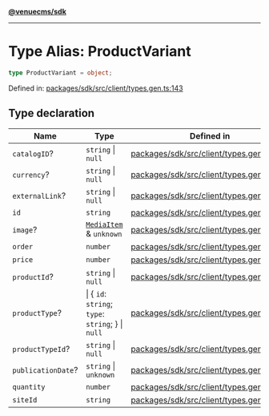 [**@venuecms/sdk**](../Index.md)

***

# Type Alias: ProductVariant

```ts
type ProductVariant = object;
```

Defined in: [packages/sdk/src/client/types.gen.ts:143](https://github.com/venuecms/sdk/blob/0048e875fedcd11f329f993e4088b84401af4036/packages/sdk/src/client/types.gen.ts#L143)

## Type declaration

| Name | Type | Defined in |
| ------ | ------ | ------ |
| <a id="catalogid"></a> `catalogID`? | `string` \| `null` | [packages/sdk/src/client/types.gen.ts:151](https://github.com/venuecms/sdk/blob/0048e875fedcd11f329f993e4088b84401af4036/packages/sdk/src/client/types.gen.ts#L151) |
| <a id="currency"></a> `currency`? | `string` \| `null` | [packages/sdk/src/client/types.gen.ts:148](https://github.com/venuecms/sdk/blob/0048e875fedcd11f329f993e4088b84401af4036/packages/sdk/src/client/types.gen.ts#L148) |
| <a id="externallink"></a> `externalLink`? | `string` \| `null` | [packages/sdk/src/client/types.gen.ts:150](https://github.com/venuecms/sdk/blob/0048e875fedcd11f329f993e4088b84401af4036/packages/sdk/src/client/types.gen.ts#L150) |
| <a id="id"></a> `id` | `string` | [packages/sdk/src/client/types.gen.ts:144](https://github.com/venuecms/sdk/blob/0048e875fedcd11f329f993e4088b84401af4036/packages/sdk/src/client/types.gen.ts#L144) |
| <a id="image"></a> `image`? | [`MediaItem`](MediaItem.md) & `unknown` | [packages/sdk/src/client/types.gen.ts:155](https://github.com/venuecms/sdk/blob/0048e875fedcd11f329f993e4088b84401af4036/packages/sdk/src/client/types.gen.ts#L155) |
| <a id="order"></a> `order` | `number` | [packages/sdk/src/client/types.gen.ts:146](https://github.com/venuecms/sdk/blob/0048e875fedcd11f329f993e4088b84401af4036/packages/sdk/src/client/types.gen.ts#L146) |
| <a id="price"></a> `price` | `number` | [packages/sdk/src/client/types.gen.ts:147](https://github.com/venuecms/sdk/blob/0048e875fedcd11f329f993e4088b84401af4036/packages/sdk/src/client/types.gen.ts#L147) |
| <a id="productid"></a> `productId`? | `string` \| `null` | [packages/sdk/src/client/types.gen.ts:154](https://github.com/venuecms/sdk/blob/0048e875fedcd11f329f993e4088b84401af4036/packages/sdk/src/client/types.gen.ts#L154) |
| <a id="producttype"></a> `productType`? | \| \{ `id`: `string`; `type`: `string`; \} \| `null` | [packages/sdk/src/client/types.gen.ts:156](https://github.com/venuecms/sdk/blob/0048e875fedcd11f329f993e4088b84401af4036/packages/sdk/src/client/types.gen.ts#L156) |
| <a id="producttypeid"></a> `productTypeId`? | `string` \| `null` | [packages/sdk/src/client/types.gen.ts:153](https://github.com/venuecms/sdk/blob/0048e875fedcd11f329f993e4088b84401af4036/packages/sdk/src/client/types.gen.ts#L153) |
| <a id="publicationdate"></a> `publicationDate`? | `string` \| `unknown` | [packages/sdk/src/client/types.gen.ts:152](https://github.com/venuecms/sdk/blob/0048e875fedcd11f329f993e4088b84401af4036/packages/sdk/src/client/types.gen.ts#L152) |
| <a id="quantity"></a> `quantity` | `number` | [packages/sdk/src/client/types.gen.ts:149](https://github.com/venuecms/sdk/blob/0048e875fedcd11f329f993e4088b84401af4036/packages/sdk/src/client/types.gen.ts#L149) |
| <a id="siteid"></a> `siteId` | `string` | [packages/sdk/src/client/types.gen.ts:145](https://github.com/venuecms/sdk/blob/0048e875fedcd11f329f993e4088b84401af4036/packages/sdk/src/client/types.gen.ts#L145) |
